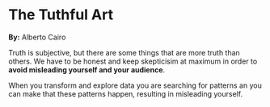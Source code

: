 # The Tuthful Art

**By:** Alberto Cairo

Truth is subjective, but there are some things that are more truth than others. We have to be honest and keep skepticisim at maximum in order to **avoid misleading yourself and your audience**.

When you transform and explore data you are searching for patterns an you can make that these patterns happen, resulting in misleading yourself.
